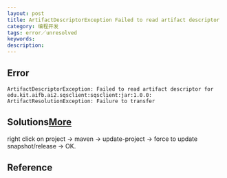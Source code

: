 ```yaml
---
layout: post
title: ArtifactDescriptorException Failed to read artifact descriptor
category: 编程开发
tags: error／unresolved
keywords: 
description: 
---
```


## Error

```
ArtifactDescriptorException: Failed to read artifact descriptor for edu.kit.aifb.ai2.sqsclient:sqsclient:jar:1.0.0: ArtifactResolutionException: Failure to transfer 
```


## Solutions[More](http://stackoverflow.com/questions/10729394/artifactdescriptorexception-failed-to-read-artifact-descriptor-maven-error?rq=1)

right click on project -> maven -> update-project -> force to update snapshot/release -> OK. 

## Reference